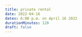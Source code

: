 ```yaml
---
title: private rental
date: 2022-04-16
dates: 6:00 p.m. on April 16 2022
durationMinutes: 120
draft: false
---
```

